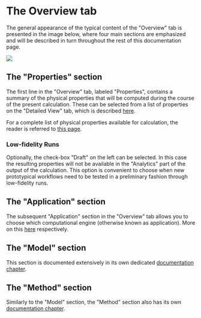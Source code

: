 # The Overview tab

The general appearance of the typical content of the "Overview" tab is presented in the image below, where four main sections are emphasized and will be described in turn throughout the rest of this documentation page.

<img src="/images/overview-tab.png"/>

## The "Properties" section

The first line in the "Overview" tab, labeled "Properties", contains a summary of the physical properties that will be computed during the course of the present calculation. These can be selected from a list of properties on the "Detailed View" tab, which is described [here](detailed-view.md). 

For a complete list of physical properties available for calculation, the reader is referred to [this page](../../properties/overview.md).

### Low-fidelity Runs

Optionally, the check-box "Draft" on the left can be selected. In this case the resulting properties will not be available in the "Analytics" part of the output of the calculation. This option is convenient to choose when new prototypical workflows need to be tested in a preliminary fashion through low-fidelity runs.

## The "Application" section

The subsequent "Application" section in the "Overview" tab allows you to choose which computational engine (otherwise known as application). More on this [here](../../software/overview.md) respectively.

## The "Model" section

This section is documented extensively in its own dedicated [documentation chapter](../../models/overview.md). 

## The "Method" section

Similarly to the "Model" section, the "Method" section also has its own [documentation chapter](../../methods/overview.md). 
